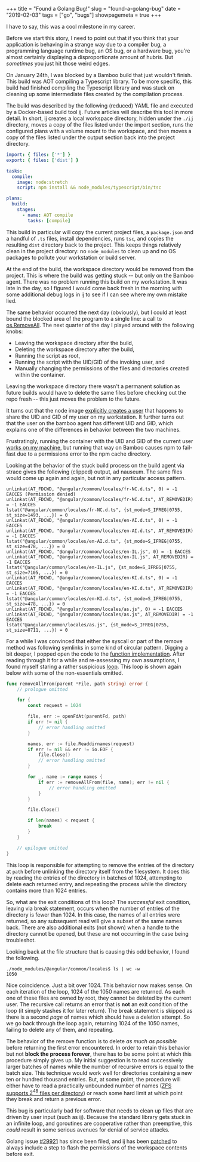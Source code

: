 +++
title = "Found a Golang Bug!"
slug = "found-a-golang-bug"
date = "2019-02-03"
tags = ["go", "bugs"]
showpagemeta = true
+++

I have to say, this was a cool milestone in my career.

Before we start this story, I need to point out that if you think that your application is behaving in a strange way due to a compiler bug, a programming language runtime bug, an OS bug, or a hardware bug, you're almost certainly displaying a disproportionate amount of hubris. But *sometimes* you just hit those weird edges.

On January 24th, I was blocked by a Bamboo build that just wouldn't finish. This build was AOT compiling a Typescript library. To be more specific, this build had finished compiling the Typescript library and was stuck on cleaning up some intermediate files created by the compilation process.

The build was described by the following (reduced) YAML file and executed by a Docker-based build tool [ij](https://github.com/efritz/ij). Future articles will describe this tool in more detail. In short, ij creates a local workspace directory, hidden under the `./ij` directory, moves a copy of the files listed under the import section, runs the configured plans with a volume mount to the workspace, and then moves a copy of the files listed under the output section back into the project directory.

```yaml
import: { files: ['*'] }
export: { files: ['dist'] }

tasks:
  compile:
    image: node:stretch
    script: npm install && node_modules/typescript/bin/tsc

plans:
  build:
    stages:
      - name: AOT compile
        tasks: [compile]
```

This build in particular will copy the current project files, a `package.json` and a handful of `.ts` files, install dependencies, runs `tsc`, and copies the resulting `dist` directory back to the project. This keeps things relatively clean in the project directory: no `node_modules` to clean up and no OS packages to pollute your workstation or build server.

At the end of the build, the workspace directory would be removed from the project. This is where the build was getting stuck -- but only on the Bamboo agent. There was no problem running this build on my workstation. It was late in the day, so I figured I would come back fresh in the morning with some additional debug logs in ij to see if I can see where my own mistake lied.

The same behavior occurred the next day (obviously), but I could at least bound the blocked area of the program to a single line: a call to [os.RemoveAll](https://golang.org/pkg/os/#RemoveAll). The next quarter of the day I played around with the following knobs:

- Leaving the workspace directory after the build,
- Deleting the workspace directory after the build,
- Running the script as root,
- Running the script with the UID/GID of the invoking user, and
- Manually changing the permissions of the files and directories created within the container.

Leaving the workspace directory there wasn't a permanent solution as future builds would have to delete the same files before checking out the repo fresh -- this just moves the problem to the future.

It turns out that the node image [explicitly creates a user](https://github.com/nodejs/docker-node/blob/86b9618674b01fc5549f83696a90d5bc21f38af0/8/stretch/Dockerfile#L3) that happens to share the UID and GID of my user on my workstation. It further turns out that the user on the bamboo agent has different UID and GID, which explains one of the differences in behavior between the two machines.

Frustratingly, running the container with the UID and GID of the current user [works on my machine](https://blog.codinghorror.com/the-works-on-my-machine-certification-program/), but running that way on Bamboo causes npm to fail-fast due to a permissions error to the npm cache directory.

Looking at the behavior of the stuck build process on the build agent via strace gives the following (clipped) output, ad nauseum. The same files would come up again and again, but not in any particular access pattern.

    unlinkat(AT_FDCWD, "@angular/common/locales/fr-NC.d.ts", 0) = -1 EACCES (Permission denied)
    unlinkat(AT_FDCWD, "@angular/common/locales/fr-NC.d.ts", AT_REMOVEDIR) = -1 EACCES
    lstat("@angular/common/locales/fr-NC.d.ts", {st_mode=S_IFREG|0755, st_size=1493, ...}) = 0
    unlinkat(AT_FDCWD, "@angular/common/locales/en-AI.d.ts", 0) = -1 EACCES
    unlinkat(AT_FDCWD, "@angular/common/locales/en-AI.d.ts", AT_REMOVEDIR) = -1 EACCES
    lstat("@angular/common/locales/en-AI.d.ts", {st_mode=S_IFREG|0755, st_size=478, ...}) = 0
    unlinkat(AT_FDCWD, "@angular/common/locales/en-IL.js", 0) = -1 EACCES
    unlinkat(AT_FDCWD, "@angular/common/locales/en-IL.js", AT_REMOVEDIR) = -1 EACCES
    lstat("@angular/common/locales/en-IL.js", {st_mode=S_IFREG|0755, st_size=7105, ...}) = 0
    unlinkat(AT_FDCWD, "@angular/common/locales/en-KI.d.ts", 0) = -1 EACCES
    unlinkat(AT_FDCWD, "@angular/common/locales/en-KI.d.ts", AT_REMOVEDIR) = -1 EACCES
    lstat("@angular/common/locales/en-KI.d.ts", {st_mode=S_IFREG|0755, st_size=478, ...}) = 0
    unlinkat(AT_FDCWD, "@angular/common/locales/as.js", 0) = -1 EACCES
    unlinkat(AT_FDCWD, "@angular/common/locales/as.js", AT_REMOVEDIR) = -1 EACCES
    lstat("@angular/common/locales/as.js", {st_mode=S_IFREG|0755, st_size=8711, ...}) = 0

For a while I was convinced that either the syscall or part of the remove method was following symlinks in some kind of circular pattern. Digging a bit deeper, I popped open the code to the [function implementation](https://github.com/golang/go/blob/ba1de79a3a542b5bf25c4cc3be1c91d1ede47c55/src/os/removeall_at.go#L15). After reading through it for a while and re-assessing my own assumptions, I found myself staring a rather suspicious [loop](https://github.com/golang/go/blob/ba1de79a3a542b5bf25c4cc3be1c91d1ede47c55/src/os/removeall_at.go#L77). This loop is shown again below with some of the non-essentials omitted.

```go
func removeAllFrom(parent *File, path string) error {
    // prologue omitted

    for {
        const request = 1024

        file, err := openFdAt(parentFd, path)
        if err != nil {
            // error handling omitted
        }

        names, err := file.Readdirnames(request)
        if err != nil && err != io.EOF {
            file.Close()
            // error handling omitted
        }

        for _, name := range names {
            if err := removeAllFrom(file, name); err != nil {
                // error handling omitted
            }
        }

        file.Close()

        if len(names) < request {
            break
        }
    }

    // epilogue omitted
}
```

This loop is responsible for attempting to remove the entries of the directory at `path` before unlinking the directory itself from the filesystem. It does this by reading the entries of the directory in batches of 1024, attempting to delete each returned entry, and repeating the process while the directory contains more than 1024 entries.

So, what are the exit conditions of this loop? The *successful* exit condition, leaving via break statement, occurs when the number of entries of the directory is fewer than 1024. In this case, the names of all entries were returned, so any subsequent read will give a subset of the same names back. There are also additional exits (not shown) when a handle to the directory cannot be opened, but these are not occurring in the case being troubleshot.

Looking back at the file structure that is causing this odd behavior, I found the following.

    ./node_modules/@angular/common/locales$ ls | wc -w
    1050

Nice coincidence. Just a bit over 1024. This behavior now makes sense. On each iteration of the loop, 1024 of the 1050 names are returned. As each one of these files are owned by root, they cannot be deleted by the current user. The recursive call returns an error that is **not** an exit condition of the loop (it simply stashes it for later return). The break statement is skipped as there is a second *page* of names which should have a deletion attempt. So we go back through the loop again, returning 1024 of the 1050 names, failing to delete any of them, and repeating.

The behavior of the remove function is to delete *as much as possible* before returning the first error encountered. In order to retain this behavior but not **block the process forever**, there has to be some point at which this procedure simply gives up. My initial suggestion is to read successively larger batches of names while the number of recursive errors is equal to the batch size. This technique would work well for directories containing a new ten or hundred thousand entries. But, at some point, the procedure will either have to read a practically unbounded number of names ([ZFS supports $2^{48}$ files per directory](https://en.wikipedia.org/wiki/ZFS#Features)) or reach some hard limit at which point they break and return a previous error.

This bug is particularly bad for software that needs to clean up files that are driven by user input (such as ij). Because the standard library gets stuck in an infinite loop, and goroutines are cooperative rather than preemptive, this *could* result in some serious avenues for denial of service attacks.

Golang issue [#29921](https://github.com/golang/go/issues/29921) has since been filed, and ij has been [patched](https://github.com/efritz/ij/commit/f53df071d103d68ebe8638826e4e0775be184167) to always include a step to flash the permissions of the workspace contents before exit.
